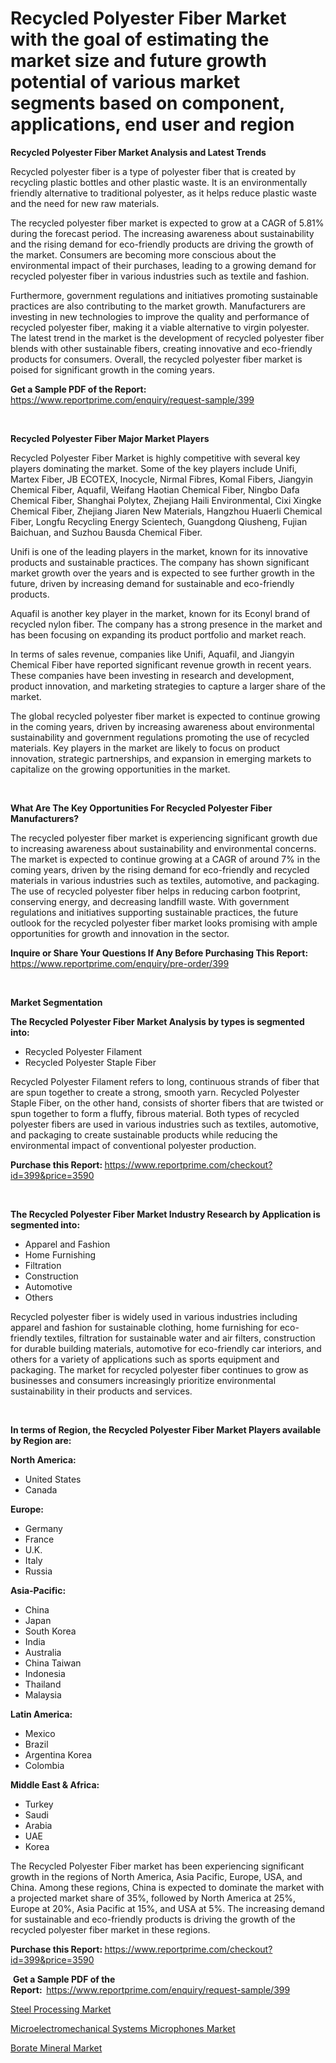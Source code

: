 <p><h1>Recycled Polyester Fiber Market with the goal of estimating the market size and future growth potential of various market segments based on component, applications, end user and region</h1></p><p><strong>Recycled Polyester Fiber Market Analysis and Latest Trends</strong></p>
<p><p>Recycled polyester fiber is a type of polyester fiber that is created by recycling plastic bottles and other plastic waste. It is an environmentally friendly alternative to traditional polyester, as it helps reduce plastic waste and the need for new raw materials.</p><p>The recycled polyester fiber market is expected to grow at a CAGR of 5.81% during the forecast period. The increasing awareness about sustainability and the rising demand for eco-friendly products are driving the growth of the market. Consumers are becoming more conscious about the environmental impact of their purchases, leading to a growing demand for recycled polyester fiber in various industries such as textile and fashion.</p><p>Furthermore, government regulations and initiatives promoting sustainable practices are also contributing to the market growth. Manufacturers are investing in new technologies to improve the quality and performance of recycled polyester fiber, making it a viable alternative to virgin polyester. The latest trend in the market is the development of recycled polyester fiber blends with other sustainable fibers, creating innovative and eco-friendly products for consumers. Overall, the recycled polyester fiber market is poised for significant growth in the coming years.</p></p>
<p><strong>Get a Sample PDF of the Report:&nbsp;</strong> <a href="https://www.reportprime.com/enquiry/request-sample/399">https://www.reportprime.com/enquiry/request-sample/399</a></p>
<p>&nbsp;</p>
<p><strong>Recycled Polyester Fiber Major Market Players</strong></p>
<p><p>Recycled Polyester Fiber Market is highly competitive with several key players dominating the market. Some of the key players include Unifi, Martex Fiber, JB ECOTEX, Inocycle, Nirmal Fibres, Komal Fibers, Jiangyin Chemical Fiber, Aquafil, Weifang Haotian Chemical Fiber, Ningbo Dafa Chemical Fiber, Shanghai Polytex, Zhejiang Haili Environmental, Cixi Xingke Chemical Fiber, Zhejiang Jiaren New Materials, Hangzhou Huaerli Chemical Fiber, Longfu Recycling Energy Scientech, Guangdong Qiusheng, Fujian Baichuan, and Suzhou Bausda Chemical Fiber.</p><p>Unifi is one of the leading players in the market, known for its innovative products and sustainable practices. The company has shown significant market growth over the years and is expected to see further growth in the future, driven by increasing demand for sustainable and eco-friendly products.</p><p>Aquafil is another key player in the market, known for its Econyl brand of recycled nylon fiber. The company has a strong presence in the market and has been focusing on expanding its product portfolio and market reach.</p><p>In terms of sales revenue, companies like Unifi, Aquafil, and Jiangyin Chemical Fiber have reported significant revenue growth in recent years. These companies have been investing in research and development, product innovation, and marketing strategies to capture a larger share of the market.</p><p>The global recycled polyester fiber market is expected to continue growing in the coming years, driven by increasing awareness about environmental sustainability and government regulations promoting the use of recycled materials. Key players in the market are likely to focus on product innovation, strategic partnerships, and expansion in emerging markets to capitalize on the growing opportunities in the market.</p></p>
<p>&nbsp;</p>
<p><strong>What Are The Key Opportunities For Recycled Polyester Fiber Manufacturers?</strong></p>
<p><p>The recycled polyester fiber market is experiencing significant growth due to increasing awareness about sustainability and environmental concerns. The market is expected to continue growing at a CAGR of around 7% in the coming years, driven by the rising demand for eco-friendly and recycled materials in various industries such as textiles, automotive, and packaging. The use of recycled polyester fiber helps in reducing carbon footprint, conserving energy, and decreasing landfill waste. With government regulations and initiatives supporting sustainable practices, the future outlook for the recycled polyester fiber market looks promising with ample opportunities for growth and innovation in the sector.</p></p>
<p><strong>Inquire or Share Your Questions If Any Before Purchasing This Report:</strong> <a href="https://www.reportprime.com/enquiry/pre-order/399">https://www.reportprime.com/enquiry/pre-order/399</a></p>
<p>&nbsp;</p>
<p><strong>Market Segmentation</strong></p>
<p><strong>The Recycled Polyester Fiber Market Analysis by types is segmented into:</strong></p>
<p><ul><li>Recycled Polyester Filament</li><li>Recycled Polyester Staple Fiber</li></ul></p>
<p><p>Recycled Polyester Filament refers to long, continuous strands of fiber that are spun together to create a strong, smooth yarn. Recycled Polyester Staple Fiber, on the other hand, consists of shorter fibers that are twisted or spun together to form a fluffy, fibrous material. Both types of recycled polyester fibers are used in various industries such as textiles, automotive, and packaging to create sustainable products while reducing the environmental impact of conventional polyester production.</p></p>
<p><strong>Purchase this Report:&nbsp;</strong><a href="https://www.reportprime.com/checkout?id=399&price=3590">https://www.reportprime.com/checkout?id=399&price=3590</a></p>
<p>&nbsp;</p>
<p><strong>The Recycled Polyester Fiber Market Industry Research by Application is segmented into:</strong></p>
<p><ul><li>Apparel and Fashion</li><li>Home Furnishing</li><li>Filtration</li><li>Construction</li><li>Automotive</li><li>Others</li></ul></p>
<p><p>Recycled polyester fiber is widely used in various industries including apparel and fashion for sustainable clothing, home furnishing for eco-friendly textiles, filtration for sustainable water and air filters, construction for durable building materials, automotive for eco-friendly car interiors, and others for a variety of applications such as sports equipment and packaging. The market for recycled polyester fiber continues to grow as businesses and consumers increasingly prioritize environmental sustainability in their products and services.</p></p>
<p>&nbsp;</p>
<p><strong>In terms of Region, the Recycled Polyester Fiber Market Players available by Region are:</strong></p>
<p>
    <p> <strong> North America: </strong>
        <ul>
            <li>United States</li>
            <li>Canada</li>
        </ul>
        </p> 
    <p> <strong> Europe: </strong>
        <ul>
            <li>Germany</li>
            <li>France</li>
            <li>U.K.</li>
            <li>Italy</li>
            <li>Russia</li>
        </ul>
        </p> 
    <p> <strong> Asia-Pacific: </strong>
        <ul>
            <li>China</li>
            <li>Japan</li>
            <li>South Korea</li>
            <li>India</li>
            <li>Australia</li>
            <li>China Taiwan</li>
            <li>Indonesia</li>
            <li>Thailand</li>
            <li>Malaysia</li>
        </ul>
        </p> 
    <p> <strong> Latin America: </strong>
        <ul>
            <li>Mexico</li>
            <li>Brazil</li>
            <li>Argentina Korea</li>
            <li>Colombia</li>
        </ul>
        </p> 
    <p> <strong> Middle East & Africa: </strong>
        <ul>
            <li>Turkey</li>
            <li>Saudi</li>
            <li>Arabia</li>
            <li>UAE</li>
            <li>Korea</li>
        </ul>
    </p>
    </p>
<p><p>The Recycled Polyester Fiber market has been experiencing significant growth in the regions of North America, Asia Pacific, Europe, USA, and China. Among these regions, China is expected to dominate the market with a projected market share of 35%, followed by North America at 25%, Europe at 20%, Asia Pacific at 15%, and USA at 5%. The increasing demand for sustainable and eco-friendly products is driving the growth of the recycled polyester fiber market in these regions.</p></p>
<p><strong>Purchase this Report: </strong><a href="https://www.reportprime.com/checkout?id=399&price=3590">https://www.reportprime.com/checkout?id=399&price=3590</a></p>
<p>&nbsp;<strong>Get a Sample PDF of the Report:&nbsp;&nbsp;</strong><a href="https://www.reportprime.com/enquiry/request-sample/399">https://www.reportprime.com/enquiry/request-sample/399</a></p>
<p><strong></strong></p>
<p><p><a href="https://github.com/Whitneyboyettebo9kiw7yr13/Market-Research-Report-List-1/blob/main/steel-processing-market.md">Steel Processing Market</a></p><p><a href="https://skillful-vermicelli-b89.notion.site/Microelectromechanical-Systems-Microphones-Market-Size-Share-Trends-Analysis-Report-By-Applicatio-3dc652a050c4441da6ea7b2f1f094839">Microelectromechanical Systems Microphones Market</a></p><p><a href="https://github.com/sonuprakash1/Market-Research-Report-List-1/blob/main/borate-mineral-market.md">Borate Mineral Market</a></p></p>